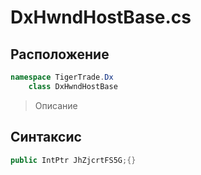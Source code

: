 
# DxHwndHostBase.cs
## Расположение
```csharp
namespace TigerTrade.Dx  
    class DxHwndHostBase
```

> Описание

## Синтаксис
```csharp
public IntPtr JhZjcrtFS5G;{}
```
